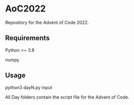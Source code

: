 # AoC2022
Repository for the Advent of Code 2022.

## Requirements
Python >= 3.8

numpy

## Usage
python3 dayN.py input

All Day folders contain the script file for the Advent of Code.
